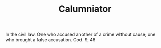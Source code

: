---
title: Calumniator
letter: C
permalink: "/definitions/bld-calumniator.html"
body: In the civil law. One who accused another of a crime wlthout cause; one who
  brought a false accusation. Cod. 9, 46
published_at: '2018-07-07'
source: Black's Law Dictionary 2nd Ed (1910)
layout: post
---